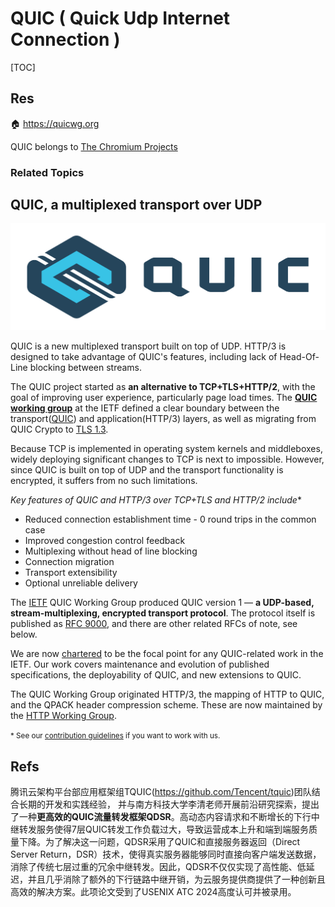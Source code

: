 # QUIC ( Quick Udp Internet Connection )

[TOC]



## Res
🏠 https://quicwg.org

QUIC belongs to  [The Chromium Projects](https://www.chromium.org/)


### Related Topics



## QUIC, a multiplexed transport over UDP
![QUIC-Badge-Dark-RGB-Horiz](../../../../../../Assets/Pics/QUIC-Badge-Dark-RGB-Horiz.png)

QUIC is a new multiplexed transport built on top of UDP. HTTP/3 is designed to take advantage of QUIC's features, including lack of Head-Of-Line blocking between streams.

The QUIC project started as **an alternative to TCP+TLS+HTTP/2**, with the goal of improving user experience, particularly page load times. The [**QUIC working group**](https://datatracker.ietf.org/wg/quic/about/) at the IETF defined a clear boundary between the transport([QUIC](https://datatracker.ietf.org/doc/html/rfc9000)) and application(HTTP/3) layers, as well as migrating from QUIC Crypto to [TLS 1.3](https://datatracker.ietf.org/doc/html/rfc8446).

Because TCP is implemented in operating system kernels and middleboxes, widely deploying significant changes to TCP is next to impossible. However, since QUIC is built on top of UDP and the transport functionality is encrypted, it suffers from no such limitations.

*Key features of QUIC and HTTP/3 over TCP+TLS and HTTP/2 include**
- Reduced connection establishment time - 0 round trips in the common case
- Improved congestion control feedback
- Multiplexing without head of line blocking
- Connection migration
- Transport extensibility
- Optional unreliable delivery

The [IETF](https://www.ietf.org/) QUIC Working Group produced QUIC version 1 — **a UDP-based, stream-multiplexing, encrypted transport protocol**. The protocol itself is published as [RFC 9000](https://www.rfc-editor.org/rfc/rfc9000.html), and there are other related RFCs of note, see below.

We are now [chartered](https://datatracker.ietf.org/wg/quic/about/) to be the focal point for any QUIC-related work in the IETF. Our work covers maintenance and evolution of published specifications, the deployability of QUIC, and new extensions to QUIC.

The QUIC Working Group originated HTTP/3, the mapping of HTTP to QUIC, and the QPACK header compression scheme. These are now maintained by the [HTTP Working Group](https://httpwg.org/).

<small>* See our [contribution guidelines](https://github.com/quicwg/base-drafts/blob/master/CONTRIBUTING.md) if you want to work with us.</small>



## Refs
[The Road to QUIC]: https://blog.cloudflare.com/the-road-to-quic/
[科普：QUIC协议原理分析 - 腾讯技术工程的文章 - 知乎]: https://zhuanlan.zhihu.com/p/32553477
[让互联网更快的协议，QUIC在腾讯的实践及性能优化 - 腾讯技术工程的文章 - 知乎]: https://zhuanlan.zhihu.com/p/32560981

[入选USENIX ATC 2024|腾讯TQUIC团队最新研究 QDSR：更快更均衡的QUIC流量分发 ]: https://mp.weixin.qq.com/s/13Cs1ZMc-TB1hi7BlwrmNw

腾讯云架构平台部应用框架组TQUIC(https://github.com/Tencent/tquic)团队结合长期的开发和实践经验， 并与南方科技大学李清老师开展前沿研究探索，提出了一种**更高效的QUIC流量转发框架QDSR**。高动态内容请求和不断增长的下行中继转发服务使得7层QUIC转发工作负载过大，导致运营成本上升和端到端服务质量下降。为了解决这一问题，QDSR采用了QUIC和直接服务器返回（Direct Server Return，DSR）技术，使得真实服务器能够同时直接向客户端发送数据，消除了传统七层过重的冗余中继转发。因此，QDSR不仅仅实现了高性能、低延迟，并且几乎消除了额外的下行链路中继开销，为云服务提供商提供了一种创新且高效的解决方案。此项论文受到了USENIX ATC 2024高度认可并被录用。
